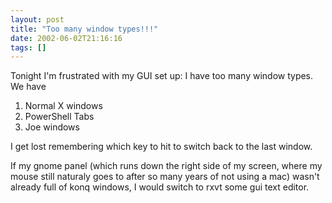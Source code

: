 ```yaml
---
layout: post
title: "Too many window types!!!"
date: 2002-06-02T21:16:16
tags: []
---
```


Tonight I'm frustrated with my GUI set up: I have too many window types. We have

  1. Normal X windows
  2. PowerShell Tabs
  3. Joe windows

I get lost remembering which key to hit to switch back to the last window.

If my gnome panel (which runs down the right side of my screen, where my mouse still naturaly goes to after so many years of not using a mac) wasn't already full of konq windows, I would switch to rxvt some gui text editor.
